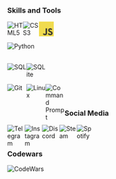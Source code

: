 ### Skills and Tools

[<img align="left" alt="HTML5" width="36px" src="https://www.flaticon.com/svg/vstatic/svg/1051/1051277.svg?token=exp=1618177401~hmac=f53fff214d3c9c51e8f0bfb50ed19cfa" />][html]
[<img align="left" alt="CSS3" width="37x" src="https://www.flaticon.com/svg/vstatic/svg/732/732190.svg?token=exp=1618177470~hmac=ae14b74937ed92c90a8c3b15770cf71a" />][css]
[<img align="left" alt="JavaScript" width="34px" src="https://raw.githubusercontent.com/github/explore/80688e429a7d4ef2fca1e82350fe8e3517d3494d/topics/javascript/javascript.png" />][javascript]

[html]: https://www.w3.org/html
[css]: https://www.w3.org/Style/CSS
[javascript]: https://developer.mozilla.org/en-US/docs/Web/JavaScript

<br />
<br />

[<img align="left" alt="Python" width="150px" src="https://www.python.org/static/community_logos/python-logo-generic.svg" />][python]

<br />
<br />

[python]: https://www.python.org

[<img align="left" alt="SQL" width="44px" src="https://www.flaticon.com/svg/vstatic/svg/1265/1265531.svg?token=exp=1618178675~hmac=a2e6236982b3577378f5824471adbd92" />][sql]
[<img align="left" alt="SQLite" width="44px" src="https://upload.wikimedia.org/wikipedia/commons/9/97/Sqlite-square-icon.svg" />][sqlite]

[sql]: https://www.iso.org/standard/63555.html
[sqlite]: https://www.sqlite.org

<br />
<br />

[<img align="left" alt="Git" width="44px" src="https://www.flaticon.com/svg/vstatic/svg/617/617509.svg?token=exp=1618179333~hmac=aad20cb7e2a54c22798ed794f7a9ed35" />][git]
[<img align="left" alt="Linux" width="44px" src="https://www.flaticon.com/svg/vstatic/svg/518/518713.svg?token=exp=1618179861~hmac=8d5bc51a4bb89d07595f7c8b05ac8463" />][linux]
[<img align="left" alt="Command Prompt" width="44px" src="https://www.flaticon.com/svg/vstatic/svg/0/655.svg?token=exp=1618217509~hmac=8be447608e4d82d37c9cc13a3a91b7db" />][cmd]

[git]: https://git-scm.com
[linux]: https://www.linuxfoundation.org
[cmd]: https://docs.microsoft.com/ru-ru/windows-server/administration/windows-commands/windows-commands

<br />
<br />

### Social Media

[<img align="left" alt="Telegram" width="40px" src="https://upload.wikimedia.org/wikipedia/commons/8/82/Telegram_logo.svg" />][telegram]
[<img align="left" alt="Instagram" width="40px" src="https://image.flaticon.com/icons/svg/174/174855.svg" />][instagram]
[<img align="left" alt="Discord" width="40px" src="https://www.flaticon.com/svg/vstatic/svg/2111/2111370.svg?token=exp=1618214729~hmac=449d1925f0d59d2bf59e434a05fb9dac" />][discord]
[<img align="left" alt="Steam" width="40px" src="https://www.flaticon.com/svg/vstatic/svg/220/220223.svg?token=exp=1618214248~hmac=ce1a2e551ee2f2455905c56b17d33e74" />][steam]
[<img align="left" alt="Spotify" width="40px" src="https://www.flaticon.com/svg/vstatic/svg/174/174872.svg?token=exp=1618213960~hmac=c9c188d76b5981b460ba7ffd4b6673c7" />][spotify]

[telegram]: https://t.me/SirKarib
[instagram]: https://www.instagram.com/cyril_chirkov/
[discord]: https://discord.gg/st9kVMzK5K
[steam]: https://steamcommunity.com/id/SirKarib
[spotify]: https://open.spotify.com/user/00woaxm0157hsba4h99q314ka?si=snimGCJLRFCLRA_L1QW6Hg

<br />
<br />

### Codewars

[<img align="left" alt="CodeWars" width="200px" src="https://www.codewars.com/users/SirKarib/badges/micro" />][codewars]

[codewars]: https://www.codewars.com/users/SirKarib

